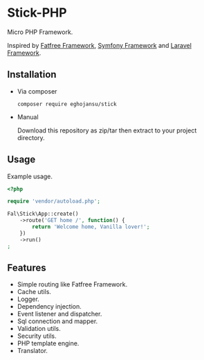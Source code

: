 # Stick-PHP

Micro PHP Framework.

Inspired by [Fatfree Framework][1], [Symfony Framework][2] and [Laravel Framework][3].

## Installation

- Via composer

  ```composer require eghojansu/stick```

- Manual

  Download this repository as zip/tar then extract to your project directory.

## Usage

Example usage.

```php
<?php

require 'vendor/autoload.php';

Fal\Stick\App::create()
    ->route('GET home /', function() {
        return 'Welcome home, Vanilla lover!';
    })
    ->run()
;

```

## Features

- Simple routing like Fatfree Framework.
- Cache utils.
- Logger.
- Dependency injection.
- Event listener and dispatcher.
- Sql connection and mapper.
- Validation utils.
- Security utils.
- PHP template engine.
- Translator.


[1]: http://fatfreeframework.com
[2]: http://symfony.com
[3]: http://laravel.com